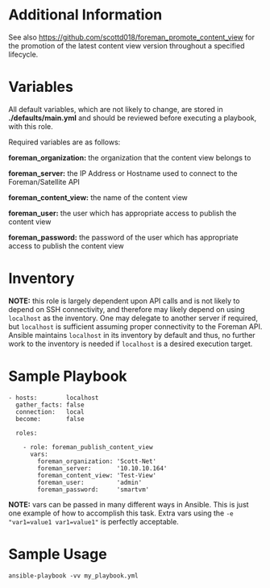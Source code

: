 # Additional Information

See also https://github.com/scottd018/foreman_promote_content_view for the promotion of the latest content view version throughout a specified lifecycle.

# Variables

All default variables, which are not likely to change, are stored in **./defaults/main.yml** and should be reviewed before executing a playbook, with this role.

Required variables are as follows:

**foreman_organization:** the organization that the content view belongs to

**foreman_server:**       the IP Address or Hostname used to connect to the Foreman/Satellite API

**foreman_content_view:** the name of the content view

**foreman_user:**         the user which has appropriate access to publish the content view

**foreman_password:**     the password of the user which has appropriate access to publish the content view

# Inventory

**NOTE:** this role is largely dependent upon API calls and is not likely to depend on SSH connectivity, and therefore may likely depend on using `localhost` as the inventory.  One may delegate to another server if required, but `localhost` is sufficient assuming proper connectivity to the Foreman API.  Ansible maintains `localhost` in its inventory by default and thus, no further work to the inventory is needed if `localhost` is a desired execution target.

# Sample Playbook

```
- hosts:        localhost
  gather_facts: false
  connection:   local
  become:       false

  roles:

    - role: foreman_publish_content_view
      vars:
        foreman_organization: 'Scott-Net'
        foreman_server:       '10.10.10.164'
        foreman_content_view: 'Test-View'
        foreman_user:         'admin'
        foreman_password:     'smartvm'
```

**NOTE:** vars can be passed in many different ways in Ansible.  This is just one example of how to accomplish this task.  Extra vars using the `-e "var1=value1 var1=value1"` is perfectly acceptable.

# Sample Usage

```
ansible-playbook -vv my_playbook.yml
```
